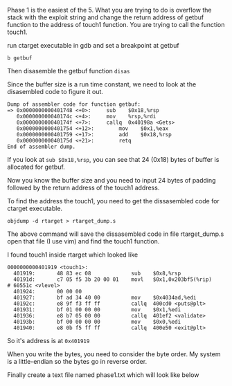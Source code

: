 
Phase 1 is the easiest of the 5. What you are trying to do is overflow the stack with the exploit string and change the return address of getbuf function to the address of touch1 function. You are trying to call the function touch1.

run ctarget executable in gdb and set a breakpoint at getbuf

```b getbuf```

Then disasemble the getbuf function
```disas```

Since the buffer size is a run time constant, we need to look at the disasembled code to figure it out.
```assembly
Dump of assembler code for function getbuf:
=> 0x0000000000401748 <+0>:	    sub    $0x18,%rsp
   0x000000000040174c <+4>:	    mov    %rsp,%rdi
   0x000000000040174f <+7>:	    callq  0x40198a <Gets>
   0x0000000000401754 <+12>:	    mov    $0x1,%eax
   0x0000000000401759 <+17>:	    add    $0x18,%rsp
   0x000000000040175d <+21>:	    retq   
End of assembler dump.
```

If you look at ```sub $0x18,%rsp```, you can see that 24 (0x18) bytes of buffer is allocated for getbuf.

Now you know the buffer size and you need to input 24 bytes of padding followed by the return address of the touch1 address.

To find the address the touch1, you need to get the dissasembled code for ctarget executable.

```objdump -d rtarget > rtarget_dump.s```

The above command will save the dissasembled code in file rtarget_dump.s open that file (I use vim) and find the touch1 function.

I found touch1 inside rtarget which looked like

```assembly
0000000000401919 <touch1>:
  401919:       48 83 ec 08             sub    $0x8,%rsp
  40191d:       c7 05 f5 3b 20 00 01    movl   $0x1,0x203bf5(%rip)        # 60551c <vlevel>
  401924:       00 00 00 
  401927:       bf ad 34 40 00          mov    $0x4034ad,%edi
  40192c:       e8 9f f3 ff ff          callq  400cd0 <puts@plt>
  401931:       bf 01 00 00 00          mov    $0x1,%edi
  401936:       e8 b7 05 00 00          callq  401ef2 <validate>
  40193b:       bf 00 00 00 00          mov    $0x0,%edi
  401940:       e8 0b f5 ff ff          callq  400e50 <exit@plt>
```
So it's address is at ```0x401919```

When you write the bytes, you need to consider the byte order. My system is a little-endian so the bytes go in reverse order.

Finally create a text file named phase1.txt which will look like below
